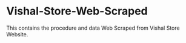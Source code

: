 # Vishal-Store-Web-Scraped
This contains the procedure and data Web Scraped from Vishal Store Website.
